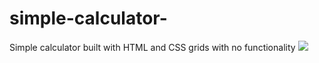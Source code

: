 
# simple-calculator-
Simple calculator built with HTML and CSS grids with no functionality
<img src="https://github.com/BlessingEmejulu/simple-calculator-/blob/main/img/calculator%20image.jpg"/>
